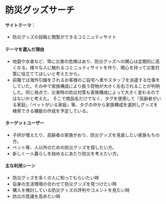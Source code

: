 # 防災グッズサーチ

#### サイトテーマ：
* 防災グッズの投稿と閲覧ができるコミニュティサイト


#### テーマを選んだ理由
* 地震や水害など、常に災害の危険はあり、防災グッズへの関心は定期的に高くなる。様々な人に触れるコミニュティサイトを作り、関心を持って災害対策に役立ててほしいと考えたから。
* 前職では海外引越をされるお客様のご自宅へ車やスタッフを派遣する仕事をしていた。その中で家族構成により扱う荷物が大きく左右されることが判明した。同じ視点で、災害時の防災対策も家族構成によって大きく変わるのではないかと考えた。
  そこで商品名だけでなく、タグを使用して『高齢者がいる家庭』『ペットがいる家庭』等、タグの中から家族構成を選択しグッズを検索できる機能の作成を予定している。

#### ターゲットユーザー
* 子供が増えたり、高齢者の家族がおり、防災グッズを見直したい家族もちの方。
* ペット等、人以外のための防災グッズを探したい方。
* 新しく一人暮らしを始めるにあたり防災を考えたい方。

#### 主な利用シーン
* 防災グッズを多くの人に知ってもらいたい時
* 自身の生活環境の合わせて防災グッズを見つけたい時
* 購入を検討している防災グッズの評判やコメントを見たい時
* 防災の意識を高めたい時